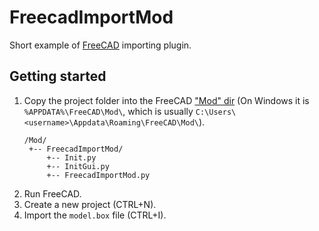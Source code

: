 # FreecadImportMod

Short example of [FreeCAD](https://www.freecad.org/index.php) importing plugin.

## Getting started

1. Copy the project folder into the FreeCAD ["Mod" dir](https://wiki.freecad.org/Workbench_creation) (On Windows it is `%APPDATA%\FreeCAD\Mod\`, which is usually `C:\Users\<username>\Appdata\Roaming\FreeCAD\Mod\`).
    ```
    /Mod/
     +-- FreecadImportMod/
         +-- Init.py
         +-- InitGui.py
         +-- FreecadImportMod.py
    ```
2. Run FreeCAD.
3. Create a new project (CTRL+N).
4. Import the `model.box` file (CTRL+I).
